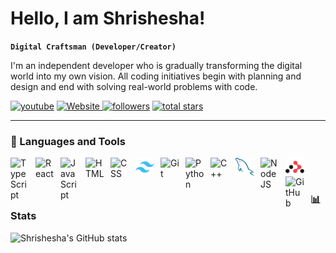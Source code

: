 # Hello, I am Shrishesha!

**`Digital Craftsman (Developer/Creator)`**

I'm an independent developer who is gradually transforming the digital world into my own vision. All coding initiatives begin with planning and design and end with solving real-world problems with code.


   <p align="left">
      <a href="https://www.youtube.com/@shrishesha4?sub_confirmation=1">
         <img alt="youtube" title="My Works and all" src="https://custom-icon-badges.demolab.com/youtube/channel/subscribers/UCD-43OtkpyVEswAgfS1u_xQ?color=%23E05D44&label=Portfolio&logo=video&logoColor=white&style=for-the-badge&labelColor=CE4630"/></a> 
      <a href="https://shrishesha4.web.app/">
         <img alt="Website" title="portfolio" src="https://img.shields.io/website?url=https%3A%2F%2Fshrishesha4.web.app&up_message=shrishesha&style=flat-square&labelColor=red&color=black" height=20 width=30>
</a> 
      <a href="https://github.com/Shrishesha4?tab=followers">
         <img alt="followers" title="Follow me on Github" src="https://custom-icon-badges.demolab.com/github/followers/Shrishesha4?color=236ad3&labelColor=1155ba&style=for-the-badge&logo=person-add&label=Follow&logoColor=white"/></a>
      <a href="https://github.com/Shrishesha4?tab=repositories&sort=stargazers">
         <img alt="total stars" title="Total stars on GitHub" src="https://custom-icon-badges.demolab.com/github/stars/Shrishesha4?color=55960c&style=for-the-badge&labelColor=488207&logo=star"/></a>
   </p>

---

### 🧰 Languages and Tools

<img align="left" alt="TypeScript" width="30px" style="padding-right:10px;" src="https://cdn.jsdelivr.net/gh/devicons/devicon/icons/typescript/typescript-plain.svg" />
<img align="left" alt="React" width="30px" style="padding-right:10px;" src="https://cdn.jsdelivr.net/gh/devicons/devicon/icons/react/react-original.svg" />
<img align="left" alt="JavaScript" width="30px" style="padding-right:10px;" src="https://cdn.jsdelivr.net/gh/devicons/devicon/icons/javascript/javascript-plain.svg" />
<img align="left" alt="HTML" width="30px" style="padding-right:10px;" src="https://cdn.jsdelivr.net/gh/devicons/devicon/icons/html5/html5-plain.svg" />
<img align="left" alt="CSS" width="30px" style="padding-right:10px;" src="https://cdn.jsdelivr.net/gh/devicons/devicon/icons/css3/css3-plain.svg" />
<img align="left" alt="TailwindCSS" width="30px" style="padding-right:10px;" src="https://raw.githubusercontent.com/devicons/devicon/v2.16.0/icons/tailwindcss/tailwindcss-original.svg" />
<img align="left" alt="Git" width="30px" style="padding-right:10px;" src="https://cdn.jsdelivr.net/gh/devicons/devicon/icons/git/git-original.svg" />
<img align="left" alt="Python" width="30px" style="padding-right:10px;" src="https://cdn.jsdelivr.net/gh/devicons/devicon/icons/python/python-plain.svg" />
<img align="left" alt="C++" width="30px" style="padding-right:10px;" src="https://cdn.jsdelivr.net/gh/devicons/devicon/icons/cplusplus/cplusplus-line.svg" />
<img align="left" alt="MySql" width="30px" style="padding-right:10px;" src="https://raw.githubusercontent.com/devicons/devicon/v2.16.0/icons/mysql/mysql-original.svg" />
<img align="left" alt="NodeJS" width="30px" style="padding-right:10px;" src="https://cdn.jsdelivr.net/gh/devicons/devicon/icons/nodejs/nodejs-original.svg" />
<img align="left" alt="ReactRouter" width="30px" style="padding-right:10px;" src="https://raw.githubusercontent.com/devicons/devicon/v2.16.0/icons/reactrouter/reactrouter-original.svg" />
<img align="left" alt="GitHub" width="30px" style="padding-right:10px;" src="https://cdn.jsdelivr.net/gh/devicons/devicon/icons/github/github-original.svg" />

<br />

#

### 📊 Stats

![Shrishesha's GitHub stats](https://github-readme-stats.vercel.app/api?username=shrishesha4&show_icons=true&theme=gruvbox)

<!-- ![GitHub Streak](https://streak-stats.demolab.com?user=Shrishesha4t&theme=gruvbox&border_radius=4.5) -->

#
<!--
<details>
 <summary><h3>Shrishesha's Coding Journey</h3></summary>
   I started my coding journey as a naive computer science student with a passion for learning everything I could about this programming world. And all the while, teaching myself App Development with a dream to build my own app, but that soon got overshadowed by my desire to excel in Web Development.
-->
[website]: https://shrishesha.web.app
[youtube]: https://youtube.com/shrishesha
